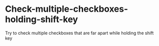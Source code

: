 # Check-multiple-checkboxes-holding-shift-key
Try to check multiple checkboxes that are far apart while holding the shift key
